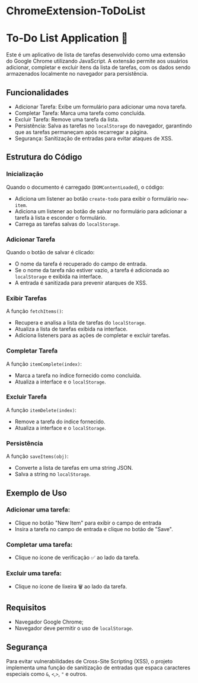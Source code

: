 # ChromeExtension-ToDoList

# To-Do List Application 🍉
Este é um aplicativo de lista de tarefas desenvolvido como uma extensão do Google Chrome utilizando JavaScript. A extensão permite aos usuários adicionar, completar e excluir itens da lista de tarefas, com os dados sendo armazenados localmente no navegador para persistência.

## Funcionalidades
- Adicionar Tarefa: Exibe um formulário para adicionar uma nova tarefa.
- Completar Tarefa: Marca uma tarefa como concluída.
- Excluir Tarefa: Remove uma tarefa da lista.
- Persistência: Salva as tarefas no `localStorage` do navegador, garantindo que as tarefas permaneçam após recarregar a página.
- Segurança: Sanitização de entradas para evitar ataques de XSS.

## Estrutura do Código
### Inicialização
Quando o documento é carregado (`DOMContentLoaded`), o código:
- Adiciona um listener ao botão `create-todo` para exibir o formulário `new-item`.
- Adiciona um listener ao botão de salvar no formulário para adicionar a tarefa à lista e esconder o formulário.
- Carrega as tarefas salvas do `localStorage`.

### Adicionar Tarefa
Quando o botão de salvar é clicado:
- O nome da tarefa é recuperado do campo de entrada.
- Se o nome da tarefa não estiver vazio, a tarefa é adicionada ao `localStorage` e exibida na interface.
- A entrada é sanitizada para prevenir atarques de XSS.

### Exibir Tarefas
A função `fetchItems()`:
- Recupera e analisa a lista de tarefas do `localStorage`.
- Atualiza a lista de tarefas exibida na interface.
- Adiciona listeners para as ações de completar e excluir tarefas.

### Completar Tarefa
A função `itemComplete(index)`:
- Marca a tarefa no índice fornecido como concluída.
- Atualiza a interface e o `localStorage`.
  
### Excluir Tarefa
A função `itemDelete(index)`:
- Remove a tarefa do índice fornecido.
- Atualiza a interface e o `localStorage`.
  
### Persistência
A função `saveItems(obj)`:
- Converte a lista de tarefas em uma string JSON.
- Salva a string no `localStorage`.

## Exemplo de Uso
### Adicionar uma tarefa:
- Clique no botão "New Item" para exibir o campo de entrada
- Insira a tarefa no campo de entrada e clique no botão de "Save".

### Completar uma tarefa:
- Clique no ícone de verificação ✅ ao lado da tarefa.

### Excluir uma tarefa:
- Clique no ícone de lixeira 🗑️ ao lado da tarefa.

## Requisitos
- Navegador Google Chrome;
- Navegador deve permitir o uso de `localStorage`.

## Segurança
Para evitar vulnerabilidades de Cross-Site Scripting (XSS), o projeto implementa uma função de sanitização de entradas que espaca caracteres especiais como `&`, `<`,`>`, `"` e outros.
